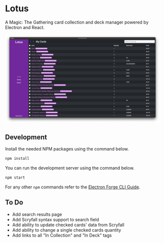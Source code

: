 # Lotus
A Magic: The Gathering card collection and deck manager powered by Electron and React.

![Lotus screenshot](screenshot.png)

## Development
Install the needed NPM packages using the command below.
```bash
npm install
```

You can run the development server using the command below.
```bash
npm start
```

For any other `npm` commands refer to the [Electron Forge CLI Guide](https://www.electronforge.io/cli).

## To Do
- Add search results page
- Add Scryfall syntax support to search field
- Add ability to update checked cards' data from Scryfall
- Add ability to change a single checked cards quantity
- Add links to all "In Collection" and "In Deck" tags
